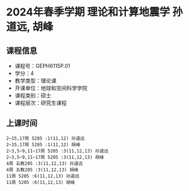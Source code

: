 # 2024年春季学期 理论和计算地震学 孙道远, 胡峰






## 课程信息

- 课程号：GEPH6115P.01
- 学分：4
- 教学类型：理论课
- 开课单位：地球和空间科学学院
- 课程类别：硕士
- 课程层次：研究生课程

## 上课时间

```
2~15,17周 5205 :1(11,12) 孙道远
2~15,17周 5205 :1(11,12) 胡峰
2~3,5~9,11~17周 5205 :3(11,12,13) 孙道远
2~3,5~9,11~17周 5205 :3(11,12,13) 胡峰
4周 五教205 :3(11,12,13) 孙道远
4周 五教205 :3(11,12,13) 胡峰
11周 5205 :6(11,12,13) 孙道远
11周 5205 :6(11,12,13) 胡峰
```

